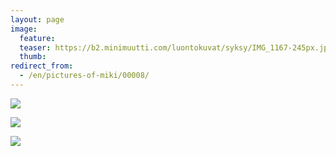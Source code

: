 ```yaml
---
layout: page
image:
  feature:
  teaser: https://b2.minimuutti.com/luontokuvat/syksy/IMG_1167-245px.jpg
  thumb:
redirect_from:
  - /en/pictures-of-miki/00008/
---
```


![](https://b2.minimuutti.com/luontokuvat/syksy/IMG_1170-800px.jpg)

![](https://b2.minimuutti.com/luontokuvat/syksy/IMG_1176-800px.jpg)

![](https://b2.minimuutti.com/luontokuvat/syksy/IMG_1167-800px.jpg)
